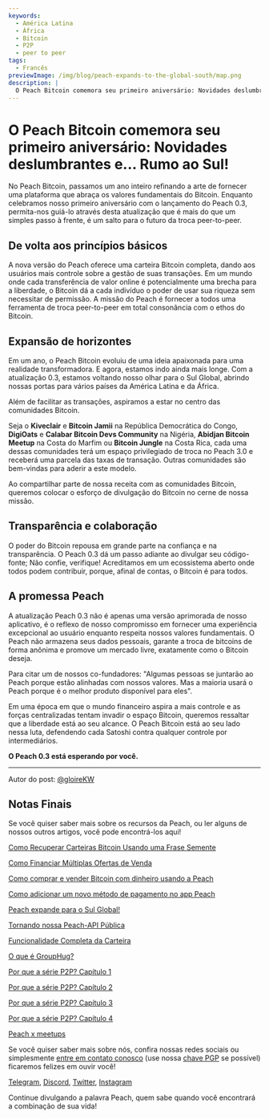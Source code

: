 ```yaml
---
keywords:
  - América Latina
  - África
  - Bitcoin
  - P2P
  - peer to peer
tags:
  - Francês
previewImage: /img/blog/peach-expands-to-the-global-south/map.png
description: |
  O Peach Bitcoin comemora seu primeiro aniversário: Novidades deslumbrantes e... Rumo ao Sul!
---
```


# O Peach Bitcoin comemora seu primeiro aniversário: Novidades deslumbrantes e... Rumo ao Sul!

No Peach Bitcoin, passamos um ano inteiro refinando a arte de fornecer uma plataforma que abraça os valores fundamentais do Bitcoin. Enquanto celebramos nosso primeiro aniversário com o lançamento do Peach 0.3, permita-nos guiá-lo através desta atualização que é mais do que um simples passo à frente, é um salto para o futuro da troca peer-to-peer.

## De volta aos princípios básicos

A nova versão do Peach oferece uma carteira Bitcoin completa, dando aos usuários mais controle sobre a gestão de suas transações. Em um mundo onde cada transferência de valor online é potencialmente uma brecha para a liberdade, o Bitcoin dá a cada indivíduo o poder de usar sua riqueza sem necessitar de permissão. A missão do Peach é fornecer a todos uma ferramenta de troca peer-to-peer em total consonância com o ethos do Bitcoin.

## Expansão de horizontes

Em um ano, o Peach Bitcoin evoluiu de uma ideia apaixonada para uma realidade transformadora. E agora, estamos indo ainda mais longe. Com a atualização 0.3, estamos voltando nosso olhar para o Sul Global, abrindo nossas portas para vários países da América Latina e da África.

Além de facilitar as transações, aspiramos a estar no centro das comunidades Bitcoin.

Seja o **Kiveclair** e **Bitcoin Jamii** na República Democrática do Congo, **DigiOats** e **Calabar Bitcoin Devs Community** na Nigéria, **Abidjan Bitcoin Meetup** na Costa do Marfim ou **Bitcoin Jungle** na Costa Rica, cada uma dessas comunidades terá um espaço privilegiado de troca no Peach 3.0 e receberá uma parcela das taxas de transação. Outras comunidades são bem-vindas para aderir a este modelo.

Ao compartilhar parte de nossa receita com as comunidades Bitcoin, queremos colocar o esforço de divulgação do Bitcoin no cerne de nossa missão.

## Transparência e colaboração

O poder do Bitcoin repousa em grande parte na confiança e na transparência. O Peach 0.3 dá um passo adiante ao divulgar seu código-fonte; Não confie, verifique! Acreditamos em um ecossistema aberto onde todos podem contribuir, porque, afinal de contas, o Bitcoin é para todos.

## A promessa Peach

A atualização Peach 0.3 não é apenas uma versão aprimorada de nosso aplicativo, é o reflexo de nosso compromisso em fornecer uma experiência excepcional ao usuário enquanto respeita nossos valores fundamentais. O Peach não armazena seus dados pessoais, garante a troca de bitcoins de forma anônima e promove um mercado livre, exatamente como o Bitcoin deseja.

Para citar um de nossos co-fundadores: "Algumas pessoas se juntarão ao Peach porque estão alinhadas com nossos valores. Mas a maioria usará o Peach porque é o melhor produto disponível para eles".

Em uma época em que o mundo financeiro aspira a mais controle e as forças centralizadas tentam invadir o espaço Bitcoin, queremos ressaltar que a liberdade está ao seu alcance. O Peach Bitcoin está ao seu lado nessa luta, defendendo cada Satoshi contra qualquer controle por intermediários.

**O Peach 0.3 está esperando por você.**

---

Autor do post: [@gloireKW](https://twitter.com/GloireKW)

## Notas Finais

Se você quiser saber mais sobre os recursos da Peach, ou ler alguns de nossos outros artigos, você pode encontrá-los aqui!

[Como Recuperar Carteiras Bitcoin Usando uma Frase Semente](https://peachbitcoin.com/pt/blog/how-to-restore-peach-wallet/)

[Como Financiar Múltiplas Ofertas de Venda](https://peachbitcoin.com/pt/blog/funding-multiple-sell-offers/)

[Como comprar e vender Bitcoin com dinheiro usando a Peach](https://peachbitcoin.com/pt/blog/how-to-buy-and-sell-bitcoin-with-cash-using-peach/)

[Como adicionar um novo método de pagamento no app Peach](https://peachbitcoin.com/pt/blog/how-to-add-a-payment-method/)

[Peach expande para o Sul Global!](https://peachbitcoin.com/pt/blog/peach-expands-to-the-global-south/)

[Tornando nossa Peach-API Pública](https://peachbitcoin.com/pt/blog/making-our-peach-api-public/)

[Funcionalidade Completa da Carteira](https://peachbitcoin.com/pt/blog/full-wallet-functionality/)

[O que é GroupHug?](https://peachbitcoin.com/pt/blog/group-hug/)

[Por que a série P2P? Capítulo 1](https://peachbitcoin.com/pt/blog/why-p2p-chapter-1/)

[Por que a série P2P? Capítulo 2](https://peachbitcoin.com/pt/blog/why-p2p-chapter-2/)

[Por que a série P2P? Capítulo 3](https://peachbitcoin.com/pt/blog/why-p2p-chapter-3-circular-economies/)

[Por que a série P2P? Capítulo 4](https://peachbitcoin.com/pt/blog/why-p2p-chapter-4-chains-of-trust/)

[Peach x meetups](https://peachbitcoin.com/pt/blog/peach-for-meetups/)

Se você quiser saber mais sobre nós, confira nossas redes sociais ou simplesmente [entre em contato conosco](mailto:hello@peachbitcoin.com) (use nossa [chave PGP](https://keys.openpgp.org/vks/v1/by-fingerprint/48339A19645E2E53488E0E5479E1B270FACD1BD2) se possível) ficaremos felizes em ouvir você!

[Telegram](https://t.me/peachtopeach), [Discord](https://discord.gg/ypeHz3SW54), [Twitter](https://twitter.com/peachbitcoin), [Instagram](https://instagram.com/peachbitcoin)

Continue divulgando a palavra Peach, quem sabe quando você encontrará a combinação de sua vida!
